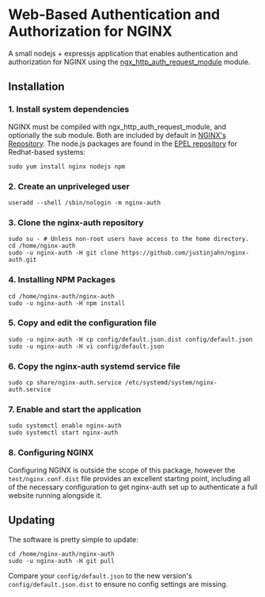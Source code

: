 # Web-Based Authentication and Authorization for NGINX

A small nodejs + expressjs application that enables authentication and authorization for NGINX using the
[ngx_http_auth_request_module](http://nginx.org/en/docs/http/ngx_http_auth_request_module.html) module.

## Installation

### 1. Install system dependencies

NGINX must be compiled with ngx_http_auth_request_module, and optionally the sub module.  Both are included
by default in [NGINX's Repository](http://nginx.org/en/linux_packages.html).  The node.js packages are
found in the [EPEL repository](https://fedoraproject.org/wiki/EPEL) for Redhat-based systems:

    sudo yum install nginx nodejs npm

### 2. Create an unpriveleged user

    useradd --shell /sbin/nologin -m nginx-auth

### 3. Clone the nginx-auth repository

    sudo su - # Unless non-root users have access to the home directory.
    cd /home/nginx-auth
    sudo -u nginx-auth -H git clone https://github.com/justinjahn/nginx-auth.git

### 4. Installing NPM Packages

    cd /home/nginx-auth/nginx-auth
    sudo -u nginx-auth -H npm install

### 5. Copy and edit the configuration file

    sudo -u nginx-auth -H cp config/default.json.dist config/default.json
    sudo -u nginx-auth -H vi config/default.json

### 6. Copy the nginx-auth systemd service file

    sudo cp share/nginx-auth.service /etc/systemd/system/nginx-auth.service

### 7. Enable and start the application

    sudo systemctl enable nginx-auth
    sudo systemctl start nginx-auth

### 8. Configuring NGINX

Configuring NGINX is outside the scope of this package, however the `test/nginx.conf.dist` file provides
an excellent starting point, including all of the necessary configuration to get nginx-auth set up to
authenticate a full website running alongside it.

## Updating

The software is pretty simple to update:

    cd /home/nginx-auth/nginx-auth
    sudo -u nginx-auth -H git pull

Compare your `config/default.json` to the new version's `config/default.json.dist` to ensure no config
settings are missing.
